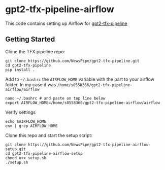# gpt2-tfx-pipeline-airflow
This code contains setting up Airflow for [gpt2-tfx-pipeline](https://github.com/NewsPipe/gpt2-tfx-pipeline)

## Getting Started
Clone the TFX pipeline repo:
```
git clone https://github.com/NewsPipe/gpt2-tfx-pipeline.git
cd gpt2-tfx-pipeline
pip install .
```

Add to `~/.bashrc` the `AIRFLOW_HOME` variable with the part to your airflow folder. In my case it was `/home/s0558366/gpt2-tfx-pipeline-airflow/airflow`
```
nano ~/.bashrc # and paste on top line below
export AIRFLOW_HOME=/home/s0558366/gpt2-tfx-pipeline-airflow/airflow
```
Verify settings
```
echo $AIRFLOW_HOME
env | grep AIRFLOW_HOME
```

Clone this repo and start the setup script:
```
git clone https://github.com/NewsPipe/gpt2-tfx-pipeline-airflow-setup.git
cd gpt2-tfx-pipeline-airflow-setup
chmod u+x setup.sh
./setup.sh
```
